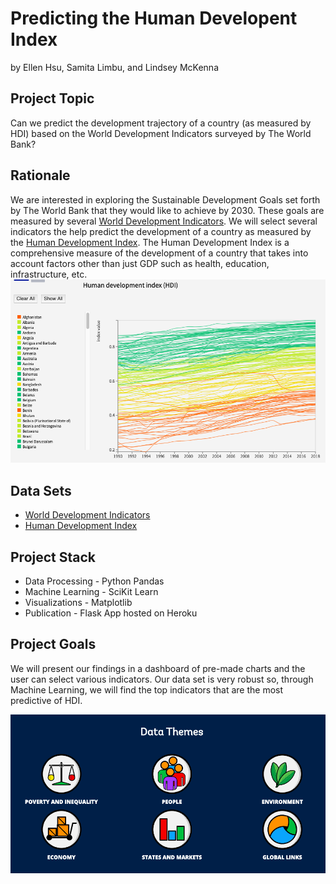 # Predicting the Human Developent Index
by Ellen Hsu, Samita Limbu, and Lindsey McKenna

## Project Topic
Can we predict the development trajectory of a country (as measured by HDI) based on the World Development Indicators surveyed by The World Bank?

## Rationale 
We are interested in exploring the Sustainable Development Goals set forth by The World Bank that they would like to achieve by 2030. These goals are measured by several [World Development Indicators](http://datatopics.worldbank.org/world-development-indicators/). We will select several indicators the help predict the development of a country as measured by the [Human Development Index](http://hdr.undp.org/en/data#). The Human Development Index is a comprehensive measure of the development of a country that takes into account factors other than just GDP such as health, education, infrastructure, etc. 
![**World Development Indicators**](resources/images/inspo-hdi.png)<br>

## Data Sets
- [World Development Indicators](http://datatopics.worldbank.org/world-development-indicators/)
- [Human Development Index](http://hdr.undp.org/en/data#)


## Project Stack
- Data Processing - Python Pandas
- Machine Learning - SciKit Learn
- Visualizations - Matplotlib
- Publication - Flask App hosted on Heroku

## Project Goals
We will present our findings in a dashboard of pre-made charts and the user can select various indicators. Our data set is very robust so, through Machine Learning, we will find the top indicators that are the most predictive of HDI. 

![**Chart Inspo**](resources/images/proposal-wdi.png)<br>

